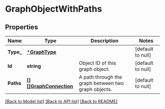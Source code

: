 # GraphObjectWithPaths

## Properties
Name | Type | Description | Notes
------------ | ------------- | ------------- | -------------
**Type_** | [***GraphType**](GraphType.md) |  | [default to null]
**Id** | **string** | Object ID of this graph object. | [default to null]
**Paths** | [**[][]GraphConnection**](array.md) | A path through the graph between two graph objects. | [default to null]

[[Back to Model list]](../README.md#documentation-for-models) [[Back to API list]](../README.md#documentation-for-api-endpoints) [[Back to README]](../README.md)


